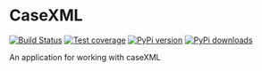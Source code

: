 CaseXML
=======

[![Build Status](https://travis-ci.org/dimagi/casexml.png?branch=master)](https://travis-ci.org/dimagi/casexml)
[![Test coverage](https://coveralls.io/repos/dimagi/casexml/badge.png?branch=master)](https://coveralls.io/r/dimagi/casexml)
[![PyPi version](https://pypip.in/v/casexml/badge.png)](https://pypi.python.org/pypi/casexml)
[![PyPi downloads](https://pypip.in/d/casexml/badge.png)](https://pypi.python.org/pypi/casexml)

An application for working with caseXML
